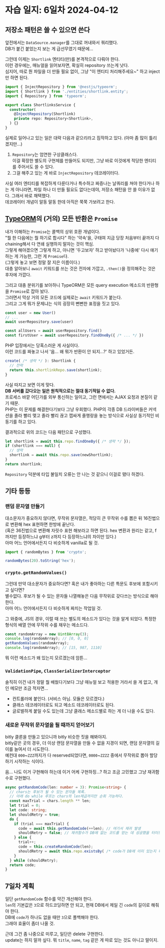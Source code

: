 # 자습 일지: 6일차 2024-04-12

## 저장소 패턴은 쓸 수 있으면 쓴다

앞전에서는 `DataSource.manager`를 그대로 꺼내와서 쿼리했다.  
DB가 붙긴 붙었는지 보는 게 급선무였기 때문에...

그런데 이제는 `Shortlink` 엔티티(만)를 본격적으로 다뤄야 한다.  
이런 경우에는, 매뉴얼을 읽어보자면, 확실히 repository 쓰는게 낫다.  
심지어, 따로 뭔 파일을 더 만들 필요 없이, 그냥 "이 엔티티 처리해주세요~" 하고 inject만 하면 된다.

```ts
import { InjectRepository } from '@nestjs/typeorm';
import { Shortlink } from './entities/shortlink.entity';
import { Repository } from 'typeorm';

export class ShortlinksService {
  constructor(
    @InjectRepository(Shortlink)
    private repo: Repository<Shortlink>,
  ) {}
}
```

실제로 일어나고 있는 일은 대략 다음과 같으리라고 짐작하고 있다. (아마 좀 많이 틀리겠지만...)
1. `Repository`는 엄연한 구상클래스다.  
   이걸 확장한 별도의 구현체를 만들어도 되지만, 그냥 바로 이것에게 적당한 엔티티를 주어서도 쓸 수 있다.
2. 그걸 해주고 있는 게 바로 `InjectRepository` 데코레이터다.

사실 여러 엔티티를 복잡하게 다룬다거나 특수하고 짜증나는 날쿼리를 쳐야 한다거나 하는 게 아니라면, 파일 하나 더 만들 필요도 없다는데야, 저장소 패턴을 안 쓸 이유가 없다. 그래서 바로 채택했다.  
데코레이터 개념이 알동 말동 한데 아직은 쭉쭉 가보려고 한다.

## [TypeORM](https://github.com/typeorm/typeorm)의 (거의) 모든 반환은 `Promise`

내가 이해하는 `Promise`는 콜백의 상위 호환 개념이다.  
"뭘 한 다음에는 뭘 하기로 합시다" 하는 '약속'을, 구태여 지금 당장 처음부터 끝까지 다 chaining해서 다 연쇄 실행하지 말자는 것이 핵심.  
그렇게 해야겠으면 그렇게 하고, 아니면 '두고보자' 하고 받아놨다가 '나중에' 다시 얘기하는 게 가능한, 그런 게 `Promise`다.  
(그렇게 놓고 보면 정말 잘 지은 이름이다.)  
대충 알아보니 `await` 키워드를 쓰는 것은 전자에 가깝고, `.then()`을 정의해주는 것은 후자에 가깝다.

그리고 대충 분위기를 보아하니 TypeORM은 모든 query execution 메소드의 반환형을 `Promise`로 잡아 놨다.  
그러면서 막상 거의 모든 코드에 실제로는 `await` 키워드가 붙는다.  
그리고 그게 뭐가 문제냐는 식의 굉장히 뻔뻔한 표정을 짓고 있다.

```ts
const user = new User()
// ...
await userRepository.save(user)

const allUsers = await userRepository.find()
const firstUser = await userRepository.findOneBy({ /* ... */ })
```

PHP 입장에서는 당혹스러운 게 사실이다.  
이런 코드를 짜놓고 나서 '음... 왜 뭐가 반환이 안 되지...?' 하고 있었거든.

```ts
create( /* 생략 */ ): Shortlink {
  // 전략
  return this.shortlinkRepo.save(shortlink);
}
```

사실 따지고 보면 이게 맞다.  
**DB 서버를 갔다오는 일은 원칙적으로는 절대 동기적일 수 없다.**  
프로세스 바깥 어딘가를 외부 통신하는 일이고, 그런 면에서는 AJAX 요청과 본질이 같기 때문.  
PHP는 이 문제를 해결한다기보다 그냥 우회했다. PHP의 각종 DB 드라이버들은 커넥션을 졸라 빨리 맺고 졸라 빨리 끊고 잽싸게 줄행랑을 놓는 방식으로 사실상 동기적인 비동기를 하고 있다.

결과적으로 위의 코드는 다음 패턴으로 구성했다.

```ts
let shortlink = await this.repo.findOneBy({ /* 생략 */ });
if (shortlink === null) {
  // 생략
  shortlink = await this.repo.save(newShortlink);
}
return shortlink;
```

`Repository` 덕분에 타입 불일치 오류는 안 나는 것 같으니 이걸로 됐다 하겠다.

## 기타 등등

### 랜덤 문자열 만들기

대소문자가 중요하지 않다면, 무작위 문자열은, 적당히 큰 무작위 수를 뽑은 뒤 16진법으로 변환해 hex 표현하면 한방에 끝난다.  
(혹은 36진법으로 변환해 자릿수 표현 해보라고 하면 된다. hex 변환과 원리는 같고, f까지만 등장하느냐 g부터 z까지 다 등장하느냐의 차이만 있다.)  
아마 어느 언어에서든지 다 비슷하게 vanilla로 될 것.

```ts
import { randomBytes } from 'crypto';

randomBytes(20).toString('hex');
```

### `crypto.getRandomValues()`

그런데 만약 대소문자가 중요하다면? 혹은 내가 좋아하는 다른 특문도 후보에 포함시키고 싶다면?  
별수없다. 후보가 될 수 있는 문자들 나열해놓은 다음 무작위로 갖다쓰는 방식으로 해야 한다.  
아마 어느 언어에서든지 다 비슷하게 짜치는 작업일 것.

그 와중에, JS의 경우, 이럴 때 쓰는 별도의 메소드가 있다는 것을 알게 되었다. 특정한 형식의 배열 안에 무작위 수를 채우는 메소드다.

```ts
const randomArray = new Uint8Array(3);
console.log(randomArray); // [0, 0, 0]
getRandomValues(randomArray);
console.log(randomArray); // [15, 987, 1110]
```

뭐 이런 메소드가 왜 있는지 모르겠는데 암튼...

### `ValidationPipe`, `ClassSerializerInterceptor`

솔직히 이건 내가 정말 뭘 배웠다기보다 그냥 매뉴얼 보고 적용한 거라서 쓸 게 없고, 개인 메모만 조금 적자면...

* 컨트롤러에 붙인다. (서비스 아님. 모듈은 모르겠다.)
* 클래스 데코레이터로도 되고 메소드 데코레이터로도 된다.
* 글로벌하게 붙일 수도 있는데 그냥 클래스 메소드별로 하는 게 더 나을 수도 있다.

### 새로운 무작위 문자열을 될 때까지 얻어보기

bitly 클론을 만들고 있으니까 bitly 비슷한 짓을 해봐야지.  
bitly같은 곳의 경우, 더 이상 랜덤 문자열을 만들 수 없을 지경이 되면, 랜덤 문자열의 길이를 늘여서 더 시도한다.  
예컨대 `000`~`ZZZ`까지가 다 reserved되었다면, `0000`~`ZZZZ` 중에서 무작위로 뽑아 할당하기 시작하는 식이다.

음... 나도 이거 구현해야 하는데 이거 어케 구현하징...? 하고 조금 고민했고 그냥 재귀함수로 구현했다.

```ts
async getRandomCode(len: number = 3): Promise<string> {
  // chars는 후보가 될 수 있는 문자들 목록.
  // 아래 do while 루프는 chars의 len제곱까지만 순회 가능하다.
  const maxTrial = chars.length ** len;
  let trial = 0;
  let code: string;
  let shouldRetry = true;
  do {
    if (trial === maxTrial) {
      code = await this.getRandomCode(++len); // 여기서 재귀 발생
      shouldRetry = false; // 재귀함수가 DB에 없는 코드를 얻는 데 성공했을 터이므로 무조건 false
    } else {
      trial++;
      code = this.createRandomCode(len);
      shouldRetry = await this.repo.existsBy( /* code가 DB에 이미 있는지 확인 */ );
    }
  } while (shouldRetry);
  return code;
}
```

## 7일차 계획

일단 `getRandomCode` 함수를 약간 개선해야 한다.  
`len`의 기본값은 `3`으로 하드코딩하면 안 되고, 현재 DB에서 제일 긴 `code`의 길이로 해줘야 한다.  
DB에 `code`가 하나도 없을 때만 `3`으로 폴백해야 한다.  
그래야 효율이 좀더 나올 것.

근데 그건 좀 나중으로 미루고, 일단은 delete 구현한다.  
update는 하지 말까 싶다. 뭐 `title`, `name`, `tag` 같은 게 따로 있는 것도 아니고 말이지.